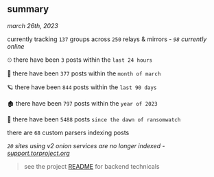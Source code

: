 
## summary
_march 26th, 2023_

currently tracking `137` groups across `250` relays & mirrors - _`98` currently online_

⏲ there have been `3` posts within the `last 24 hours`

🦈 there have been `377` posts within the `month of march`

🪐 there have been `844` posts within the `last 90 days`

🏚 there have been `797` posts within the `year of 2023`

🦕 there have been `5488` posts `since the dawn of ransomwatch`

there are `68` custom parsers indexing posts

_`20` sites using v2 onion services are no longer indexed - [support.torproject.org](https://support.torproject.org/onionservices/v2-deprecation/)_

> see the project [README](https://github.com/joshhighet/ransomwatch#ransomwatch--) for backend technicals
